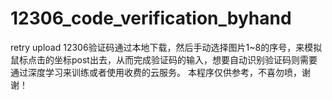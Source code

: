 # 12306_code_verification_byhand
retry upload
12306验证码通过本地下载，然后手动选择图片1~8的序号，来模拟鼠标点击的坐标post出去，从而完成验证码的输入，想要自动识别验证码则需要通过深度学习来训练或者使用收费的云服务。
本程序仅供参考，不喜勿喷，谢谢！
